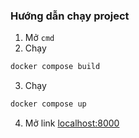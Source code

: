 ### Hướng dẫn chạy project
1. Mở `cmd`
2. Chạy
```bash
docker compose build
```
3. Chạy
```bash
docker compose up
```
4. Mở link [localhost:8000](http://localhost:8000/)
